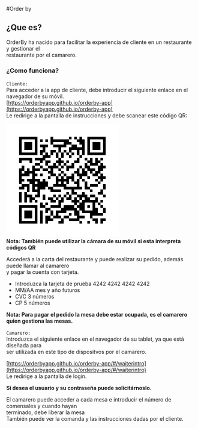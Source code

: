 
#Order by

## ¿Que es?

OrderBy ha nacido para facilitar la experiencia de cliente en un restaurante y gestionar el<br>
restaurante por el camarero.<br>

### ¿Como funciona?
`Cliente:`<br>
Para acceder a la app de cliente, debe introducir el siguiente enlace en el navegador de su móvil.<br>
[https://orderbyapp.github.io/orderby-app](https://orderbyapp.github.io/orderby-app)<br>
Le redirige a la pantalla de instrucciones y debe scanear este código QR:

![Alt text](public/mesa6.png)<br>
**Nota: También puede utilizar la cámara de su móvil si esta interpreta códigos QR**

Accederá a la carta del restaurante y puede realizar su pedido, además puede llamar al camarero<br>
y pagar la cuenta con tarjeta.<br> 

* Introduzca la tarjeta de prueba 4242 4242 4242 4242 
* MM/AA mes y año futuros
* CVC 3 números
* CP 5 números

**Nota: Para pagar el pedido la mesa debe estar ocupada, es el camarero quien gestiona las mesas.**

`Camarero:`<br>
Introduzca el siguiente enlace en el navegador de su tablet, ya que está diseñada para<br> 
ser utilizada en este tipo de dispositvos por el camarero.<br>

[https://orderbyapp.github.io/orderby-app/#/waiterintro](https://orderbyapp.github.io/orderby-app/#/waiterintro)<br>
Le redirige a la pantalla de login.<br>

**Si desea el usuario y su contraseña puede solicitárnoslo.** 

El camarero puede acceder a cada mesa e introducir el número de comensales y cuando hayan<br> terminado, debe liberar la mesa<br>
También puede ver la comanda y las instrucciones dadas por el cliente.<br>



